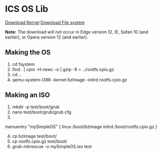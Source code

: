 # ICS OS Lib

<a href="bzImage" download>Download Kernel</a>
<a href="rootfs.cpio.gz" download>Download File system</a>

<p><b>Note:</b> The download will not occur in Edge version 12, IE, Safari 10 (and earlier), or Opera version 12 (and earlier).</p>

## Making the OS

1. cd fsystem
2. find . | cpio -H newc -o | gzip -9 > ../rootfs.cpio.gz
3. cd ..
4. qemu-system-i386 -kernel bzImage -initrd rootfs.cpio.gz

## Making an ISO

1. mkdir -p test/boot/grub
2. nano test/boot/grub/grub.cfg
3. 
menuentry "mySimpleOS" {
    linux /boot/bzImage
    initrd /boot/rootfs.cpio.gz
}

4. cp bzImage test/boot/
5. cp rootfs.cpio.gz test/boot/
6. grub-mkrescue -o mySimpleOS.iso test